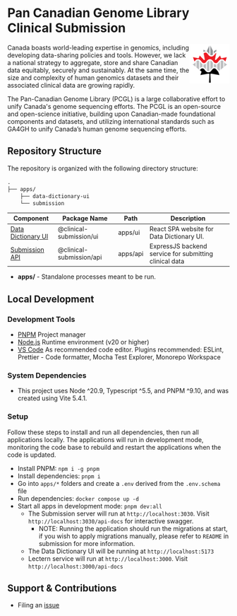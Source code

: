 # Pan Canadian Genome Library Clinical Submission

<img src="./docs/img/pcgl-logo.png" height="90" align="right" />

Canada boasts world-leading expertise in genomics, including developing data-sharing policies and tools. However, we lack a national strategy to aggregate, store and share Canadian data equitably, securely and sustainably. At the same time, the size and complexity of human genomics datasets and their associated clinical data are growing rapidly.

The Pan-Canadian Genome Library (PCGL) is a large collaborative effort to unify Canada's genome sequencing efforts. The PCGL is an open-source and open-science initiative, building upon Canadian-made foundational components and datasets, and utilizing international standards such as GA4GH to unify Canada’s human genome sequencing efforts.

## Repository Structure

The repository is organized with the following directory structure:

```
.
├── apps/
    ├── data-dictionary-ui
    └── submission
```

| Component                                               | Package Name             | Path     | Description                                            |
| ------------------------------------------------------- | ------------------------ | -------- | ------------------------------------------------------ |
| [Data Dictionary UI](apps/data-dictionary-ui/README.md) | @clinical-submission/ui  | apps/ui  | React SPA website for Data Dictionary UI.              |
| [Submission API](apps/submission/README.md)             | @clinical-submission/api | apps/api | ExpressJS backend service for submitting clinical data |

- **apps/** - Standalone processes meant to be run.

## Local Development

### Development Tools

- [PNPM](https://pnpm.io/) Project manager
- [Node.js](https://nodejs.org/en) Runtime environment (v20 or higher)
- [VS Code](https://code.visualstudio.com/) As recommended code editor. Plugins recommended: ESLint, Prettier - Code formatter, Mocha Test Explorer, Monorepo Workspace

### System Dependencies

- This project uses Node ^20.9, Typescript ^5.5, and PNPM ^9.10, and was created using Vite 5.4.1.

### Setup

Follow these steps to install and run all dependencies, then run all applications locally. The applications will run in development mode, monitoring the code base to rebuild and restart the applications when the code is updated.

- Install PNPM: `npm i -g pnpm`
- Install dependencies: `pnpm i`
- Go into `apps/*` folders and create a `.env` derived from the `.env.schema` file
- Run dependencies: `docker compose up -d`
- Start all apps in development mode: `pnpm dev:all`
  - The Submission server will run at `http://localhost:3030`. Visit `http://localhost:3030/api-docs` for interactive swagger.
    - NOTE: Running the application should run the migrations at start, if you wish to apply migrations manually, please refer to `README` in submission for more information.
  - The Data Dictionary UI will be running at `http://localhost:5173`
  - Lectern service will run at `http://localhost:3000`. Visit `http://localhost:3000/api-docs`

## Support & Contributions

- Filing an [issue](https://github.com/Pan-Canadian-Genome-Library/clinical-submission/issues)

